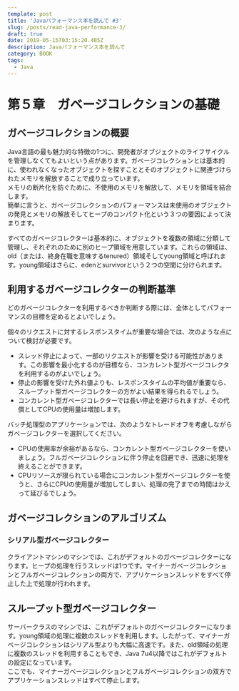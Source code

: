 ```yaml
---
template: post
title: 'Javaパフォーマンス本を読んで #3'
slug: /posts/read-java-performance-3/
draft: true
date: 2019-05-15T03:15:20.405Z
description: Javaパフォーマンス本を読んで
category: BOOK
tags:
  - Java
---
```

# 第５章　ガベージコレクションの基礎
## ガベージコレクションの概要
Java言語の最も魅力的な特徴の1つに、開発者がオブジェクトのライフサイクルを管理しなくてもよいという点があります。ガベージコレクションとは基本的に、使われなくなったオブジェクトを探すこととそのオブジェクトに関連づけられたメモリを解放することで成り立っています。  
メモリの断片化を防ぐために、不使用のメモリを解放して、メモリを領域を結合します。  
簡単に言うと、ガベージコレクションのパフォーマンスは未使用のオブジェクトの発見とメモリの解放そしてヒープのコンパクト化という３つの要因によって決まります。  

すべてのガベージコレクターは基本的に、オブジェクトを複数の領域に分類して管理し、それぞれのために別のヒープ領域を用意しています。これらの領域は、old（または、終身在職を意味するtenured）領域そしてyoung領域と呼ばれます。young領域はさらに、edenとsurvivorという２つの空間に分けられます。  

## 利用するガベージコレクターの判断基準
どのガベージコレクターを利用するべきか判断する際には、全体としてパフォーマンスの目標を定めるとよいでしょう。

個々のリクエストに対するレスポンスタイムが重要な場合では、次のような点について検討が必要です。
- スレッド停止によって、一部のリクエストが影響を受ける可能性があります。この影響を最小化するのが目標なら、コンカレント型ガベージコレクタを利用するのがよいでしょう。  
- 停止の影響を受けた外れ値よりも、レスポンスタイムの平均値が重要なら、スループット型ガベージコレクターの方がよい結果を得られるでしょう。
- コンカレント型ガベージコレクターでは長い停止を避けられますが、その代償としてCPUの使用量は増加します。

バッチ処理型のアプリケーションでは、次のようなトレードオフを考慮しながらガベージコレクターを選択してください。
- CPUの使用率が余裕があるなら、コンカレント型ガベージコレクターを使いましょう。フルガベージコレクションに伴う停止を回避でき、迅速に処理を終えることができます。
- CPUリソースが限られている場合にコンカレント型ガベージコレクターを使うと、さらにCPUの使用量が増加してしまい、処理の完了までの時間はかえって延びるでしょう。

## ガベージコレクションのアルゴリズム
### シリアル型ガベージコレクター
クライアントマシンのマシンでは、これがデフォルトのガベージコレクターになります。ヒープの処理を行うスレッドは1つです。マイナーガベージコレクションとフルガベージコレクションの両方で、アプリケーションスレッドをすべて停止した上で処理が行われます。

## スループット型ガベージコレクター
サーバークラスのマシンでは、これがデフォルトのガベージコレクターになります。young領域の処理に複数のスレッドを利用します。したがって、マイナーガベージコレクションはシリアル型よりも大幅に高速です。また、old領域の処理に複数のスレッドを利用することもでき、Java 7u4以降ではこれがデフォルトの設定になっています。  
ここでも、マイナーガベージコレクションとフルガベージコレクションの双方でアプリケーションスレッドはすべて停止します。
